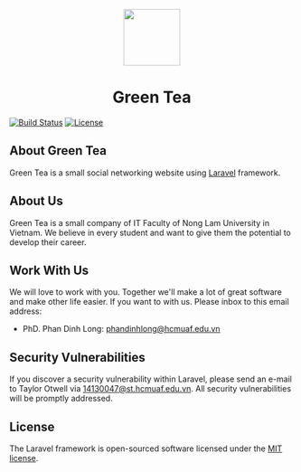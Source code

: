 <p align="center"><img src="https://res.cloudinary.com/dtdk9ua19/image/upload/v1538288770/green-tea-co/green-tea-logo.svg" data-canonical-src="https://res.cloudinary.com/dtdk9ua19/image/upload/v1538288770/green-tea-co/green-tea-logo.svg" width="100"></p>
<h1 align="center">Green Tea</h1>

[![Build Status](https://travis-ci.org/hungnguyen2407/greentea.svg?branch=master)](https://travis-ci.org/hungnguyen2407/greentea)
<a href="https://packagist.org/packages/laravel/framework"><img src="https://poser.pugx.org/laravel/framework/license.svg" alt="License"></a>
## About Green Tea

Green Tea is a small social networking website using [Laravel](https://laravel.com/) framework.

## About Us

Green Tea is a small company of IT Faculty of Nong Lam University in Vietnam. We believe in every student and want to give them the potential to develop their career.

## Work With Us

We will love to work with you. Together we'll make a lot of great software and make other life easier.
If you want to with us. Please inbox to this email address:
- PhD. Phan Dinh Long: [phandinhlong@hcmuaf.edu.vn](mailto:phandinhlong@hcmuaf.edu.vn)


## Security Vulnerabilities

If you discover a security vulnerability within Laravel, please send an e-mail to Taylor Otwell via [14130047@st.hcmuaf.edu.vn](mailto:14130047@st.hcmuaf.edu.vn). All security vulnerabilities will be promptly addressed.

## License

The Laravel framework is open-sourced software licensed under the [MIT license](https://opensource.org/licenses/MIT).
